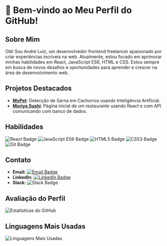 # 👋 Bem-vindo ao Meu Perfil do GitHub!

## Sobre Mim
Olá! Sou André Luiz, um desenvolvedor frontend freelancer apaixonado por criar experiências incríveis na web. Atualmente, estou focado em aprimorar minhas habilidades em React, JavaScript ES6, HTML e CSS. Estou sempre em busca de novos desafios e oportunidades para aprender e crescer na área de desenvolvimento web.

## Projetos Destacados
- [**MyPet**](https://github.com/Sullivan18/MyPet): Detecção de Sarna em Cachorros usando Inteligência Artificial.
- [**Moriya Sushi**](https://github.com/Sullivan18/restaurante): Página inicial de um restaurante usando React e com API comunicando com banco de dados.

## Habilidades
![React Badge](https://img.shields.io/badge/-React-%2361DAFB?style=flat-square&logo=React&logoColor=white&logoWidth=20&labelColor=61DAFB&color=282c34) ![JavaScript ES6 Badge](https://img.shields.io/badge/-JavaScript_ES6-%23F7DF1E?style=flat-square&logo=JavaScript&logoColor=black&labelColor=F7DF1E&color=282c34) ![HTML5 Badge](https://img.shields.io/badge/-HTML5-%23E34F26?style=flat-square&logo=HTML5&logoColor=white&labelColor=E34F26&color=282c34) ![CSS3 Badge](https://img.shields.io/badge/-CSS3-%231572B6?style=flat-square&logo=CSS3&logoColor=white&labelColor=1572B6&color=282c34) ![Git Badge](https://img.shields.io/badge/-Git-%23F05032?style=flat-square&logo=Git&logoColor=white&labelColor=F05032&color=282c34)

## Contato
- **Email:** [![Email Badge](https://img.shields.io/badge/-andre.sullivan18%40hotmail.com-%23D14836?style=flat-square&logo=Gmail&logoColor=white&labelColor=D14836&color=282c34)](mailto:andre.sullivan18@hotmail.com)
- **LinkedIn:** [![LinkedIn Badge](https://img.shields.io/badge/-André%20Luiz%20dos%20Santos%20Leite-%230077B5?style=flat-square&logo=LinkedIn&logoColor=white&labelColor=0077B5&color=282c34)](www.linkedin.com/in/andré-luiz-dos-santos-leite-081432275)
- **Slack:** ![Slack Badge](https://img.shields.io/badge/-andre.sullivan18%40hotmail.com-%237A7A7A?style=flat-square&logo=Slack&logoColor=white&labelColor=7A7A7A&color=282c34)

## Avaliação do Perfil
![Estatísticas do GitHub](https://github-readme-stats.vercel.app/api?username=Sullivan18&show_icons=true&theme=dark)

## Linguagens Mais Usadas
![Linguagens Mais Usadas](https://github-readme-stats.vercel.app/api/top-langs/?username=Sullivan18&layout=compact&theme=dark)
